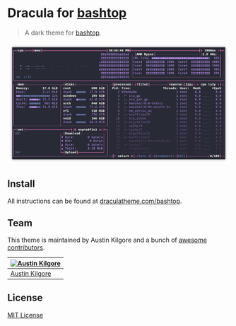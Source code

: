 # Dracula for [bashtop](https://github.com/aristocratos/bashtop)

> A dark theme for [bashtop](https://github.com/aristocratos/bashtop).

![Screenshot](./screenshot.png)

## Install

All instructions can be found at [draculatheme.com/bashtop](https://draculatheme.com/bashtop).

## Team

This theme is maintained by Austin Kilgore and a bunch of [awesome contributors](https://github.com/dracula/bashtop/graphs/contributors).

[![Austin Kilgore](https://github.com/TechieAndroid.png?size=100)](https://github.com/TechieAndroid) |
--- |
[Austin Kilgore](https://github.com/TechieAndroid) |

## License

[MIT License](./LICENSE)
